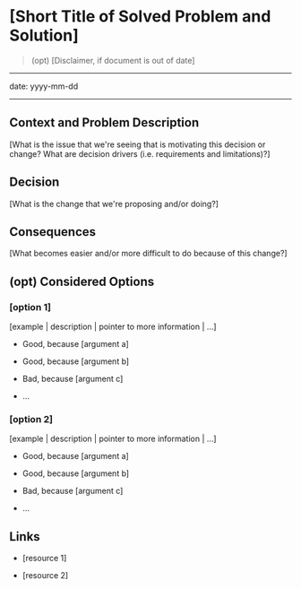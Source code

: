 # [Short Title of Solved Problem and Solution]

> (opt) [Disclaimer, if document is out of date]

---

date: yyyy-mm-dd

---

## Context and Problem Description

[What is the issue that we're seeing that is motivating this decision or change? What are decision drivers (i.e. requirements and limitations)?]

## Decision

[What is the change that we're proposing and/or doing?]

## Consequences

[What becomes easier and/or more difficult to do because of this change?]

## (opt) Considered Options

### [option 1]

[example | description | pointer to more information | …]

- Good, because [argument a]
- Good, because [argument b]

- Bad, because [argument c]

- …

### [option 2]

[example | description | pointer to more information | …]

- Good, because [argument a]
- Good, because [argument b]

- Bad, because [argument c]

- …

## Links

- [resource 1]

- [resource 2]
